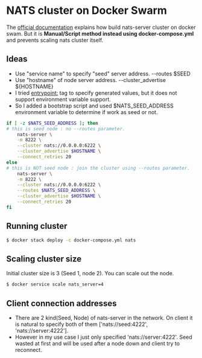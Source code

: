 # NATS cluster on Docker Swarm

The [official documentation][official_toturial] explains how build nats-server cluster on docker swam.
But it is **Manual/Script method instead using docker-compose.yml** and prevents scaling nats cluster itself.

## Ideas

* Use "service name" to specify "seed" server address. --routes $SEED
* Use "hostname" of node server address. --cluster_advertise ${HOSTNAME}
* I tried [entrypoint:][endtrypoint] tag to specify generated values, but it does not support environment variable support.
* So I added a bootstrap script and used $NATS_SEED_ADDRESS environment variable to determine if work as seed or not.

```bash
if [ -z $NATS_SEED_ADDRESS ]; then
# this is seed node : no --routes parameter.
    nats-server \
    -m 8222 \
    --cluster nats://0.0.0.0:6222 \
    --cluster_advertise $HOSTNAME \
    --connect_retries 20
else
# this is NOT seed node : join the cluster using --routes parameter.
    nats-server \
    -m 8222 \
    --cluster nats://0.0.0.0:6222 \
    --routes $NATS_SEED_ADDRESS \
    --cluster_advertise $HOSTNAME \
    --connect_retries 20
fi
```


## Running cluster

```bash
$ docker stack deploy -c docker-compose.yml nats
```


## Scaling cluster size

Initial cluster size is 3 (Seed 1, node 2). You can scale out the node.

```bash
$ docker service scale nats_server=4
```


## Client connection addresses

* There are 2 kind(Seed, Node) of nats-server in the network. On client it is natural to specify both of them ['nats://seed:4222', 'nats://server:4222'].
* However in my use case I just only specified 'nats://server:4222'. Seed wasted at first and will be used after a node down and client try to reconnect.

[official_toturial]: https://docs.nats.io/nats-server/nats_docker/docker_swarm
[docker_dns]: https://docs.docker.com/config/containers/container-networking/#dns-services
[endtrypoint]: https://docs.docker.com/compose/compose-file/#entrypoint

